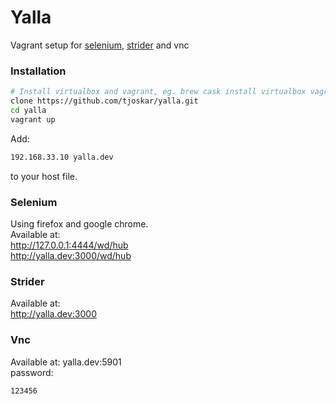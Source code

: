 Yalla
=====

Vagrant setup for [selenium](http://docs.seleniumhq.org/), [strider](https://github.com/Strider-CD/strider) and vnc 

### Installation
```bash
# Install virtualbox and vagrant, eg. brew cask install virtualbox vagrant
clone https://github.com/tjoskar/yalla.git
cd yalla
vagrant up
```

Add:
```bash
192.168.33.10 yalla.dev
```
to your host file.

### Selenium
Using firefox and google chrome.  
Available at:  
http://127.0.0.1:4444/wd/hub  
http://yalla.dev:3000/wd/hub

### Strider
Available at:  
http://yalla.dev:3000

### Vnc
Available at: 
yalla.dev:5901  
password:
```bash
123456
```
